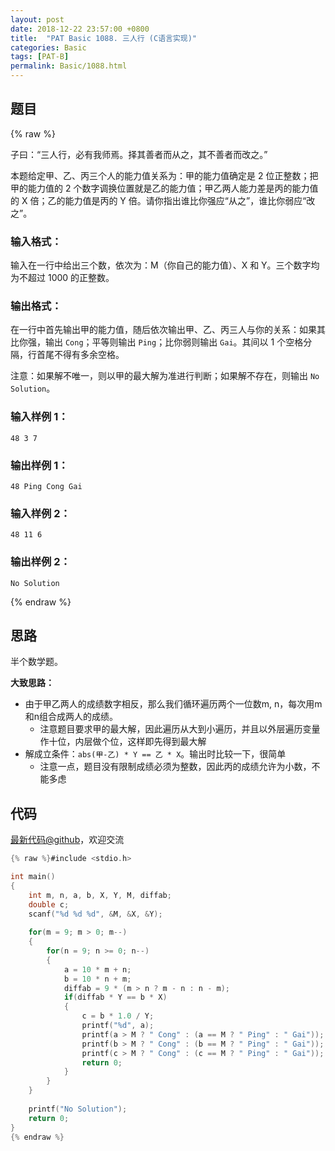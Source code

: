 ```yaml
---
layout: post
date: 2018-12-22 23:57:00 +0800
title:  "PAT Basic 1088. 三人行 (C语言实现)"
categories: Basic
tags: [PAT-B]
permalink: Basic/1088.html
---
```


## 题目

{% raw %}<div class="ques-view"><p>子曰：“三人行，必有我师焉。择其善者而从之，其不善者而改之。”</p>
<p>本题给定甲、乙、丙三个人的能力值关系为：甲的能力值确定是 2 位正整数；把甲的能力值的 2 个数字调换位置就是乙的能力值；甲乙两人能力差是丙的能力值的 X 倍；乙的能力值是丙的 Y 倍。请你指出谁比你强应“从之”，谁比你弱应“改之”。</p>
<h3 id="-">输入格式：</h3>
<p>输入在一行中给出三个数，依次为：M（你自己的能力值）、X 和 Y。三个数字均为不超过 1000 的正整数。</p>
<h3 id="-">输出格式：</h3>
<p>在一行中首先输出甲的能力值，随后依次输出甲、乙、丙三人与你的关系：如果其比你强，输出 <code>Cong</code>；平等则输出 <code>Ping</code>；比你弱则输出 <code>Gai</code>。其间以 1 个空格分隔，行首尾不得有多余空格。</p>
<p>注意：如果解不唯一，则以甲的最大解为准进行判断；如果解不存在，则输出 <code>No Solution</code>。</p>
<h3 id="-1-">输入样例 1：</h3>
<pre><code class="lang-in">48 3 7
</code></pre>
<h3 id="-1-">输出样例 1：</h3>
<pre><code class="lang-out">48 Ping Cong Gai
</code></pre>
<h3 id="-2-">输入样例 2：</h3>
<pre><code class="lang-in">48 11 6
</code></pre>
<h3 id="-2-">输出样例 2：</h3>
<pre><code class="lang-out">No Solution
</code></pre>
</div>{% endraw %}

## 思路

半个数学题。

**大致思路：**

- 由于甲乙两人的成绩数字相反，那么我们循环遍历两个一位数m, n，每次用m和n组合成两人的成绩。
  - 注意题目要求甲的最大解，因此遍历从大到小遍历，并且以外层遍历变量作十位，内层做个位，这样即先得到最大解
- 解成立条件：`abs(甲-乙) * Y == 乙 * X`。输出时比较一下，很简单
  - 注意一点，题目没有限制成绩必须为整数，因此丙的成绩允许为小数，不能多虑


## 代码

[最新代码@github](https://github.com/OliverLew/PAT/blob/master/PATBasic/1088.c)，欢迎交流
```c
{% raw %}#include <stdio.h>

int main()
{
    int m, n, a, b, X, Y, M, diffab;
    double c;
    scanf("%d %d %d", &M, &X, &Y);
    
    for(m = 9; m > 0; m--)
    {
        for(n = 9; n >= 0; n--)
        {
            a = 10 * m + n;
            b = 10 * n + m;
            diffab = 9 * (m > n ? m - n : n - m);
            if(diffab * Y == b * X)
            {
                c = b * 1.0 / Y;
                printf("%d", a);
                printf(a > M ? " Cong" : (a == M ? " Ping" : " Gai"));
                printf(b > M ? " Cong" : (b == M ? " Ping" : " Gai"));
                printf(c > M ? " Cong" : (c == M ? " Ping" : " Gai"));
                return 0;
            }            
        }
    }
    
    printf("No Solution");
    return 0;
}
{% endraw %}
```